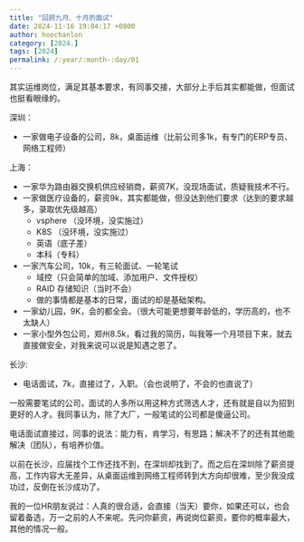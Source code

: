 ```yaml
---
title: "回顾九月、十月的面试"
date: 2024-11-16 19:04:17 +0800
author: hoochanlon
category: [2024.]
tags: [2024]
permalink: /:year/:month-:day/01
---
```


其实运维岗位，满足其基本要求，有同事交接，大部分上手后其实都能做，但面试也挺看眼缘的。 <!-- more -->

深圳：

* 一家做电子设备的公司，8k，桌面运维（比前公司多1k，有专门的ERP专员、网络工程师）

上海：

* 一家华为路由器交换机供应经销商，薪资7K，没现场面试，质疑我技术不行。 
* 一家做医疗设备的，薪资9k，其实都能做，但没达到他们要求（达到的要求越多，录取优先级越高）
    * vsphere （没环境，没实施过）
    * K8S （没环境，没实施过）
    * 英语（底子差）
    * 本科（专科）
* 一家汽车公司，10k，有三轮面试、一轮笔试
    * 域控（只会简单的加域、添加用户、文件授权）
    * RAID 存储知识（当时不会）
    * 做的事情都是基本的日常，面试的却是基础架构。
* 一家幼儿园，9K，会的都全会。（很大可能更想要年龄低的，学历高的，也不太缺人）
* 一家小型外包公司，郑州8.5k，看过我的简历，叫我等一个月项目下来，就去直接做安全，对我来说可以说是知遇之恩了。


长沙:

* 电话面试，7k，直接过了，入职。（会也说明了，不会的也直说了）

一般需要笔试的公司，面试的人多所以用这种方式筛选人才，还有就是自以为招到更好的人才。我同事认为，除了大厂，一般笔试的公司都是傻逼公司。

电话面试直接过，同事的说法：能力有，肯学习，有思路；解决不了的还有其他能解决（团队），有培养价值。

以前在长沙，应届找个工作还找不到，在深圳却找到了。而之后在深圳除了薪资提高，工作内容大无差异，从桌面运维到网络工程师转到大方向却很难，至少我没成功过，反倒在长沙成功了。

我的一位HR朋友说过：人真的很合适，会直接（当天）要你，如果还可以，也会留着备选，万一之前的人不来呢。先问你薪资，再说岗位薪资，要你的概率最大，其他的情况一般。